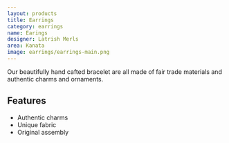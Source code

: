 ```yaml
---
layout: products
title: Earrings
category: earrings
name: Earings
designer: Latrish Merls
area: Kanata
image: earrings/earrings-main.png
---
```


Our beautifully hand cafted bracelet are all made of fair trade materials and authentic charms and ornaments.

<!-- # = This replaces a H1
	 - = List
	 ..- = Unordered list -->

## Features

- Authentic charms
- Unique fabric
- Original assembly

<div class="grid unit unit-s-1 unit-m-1-2 unit-l-1-3">
<img class="img-width" src="{{site.baseurl}}/images/bracelets/bracelet-main.png" alt="">
</div>

<div class="grid unit unit-s-1 unit-m-1-2 unit-l-1-3">
<img class="img-width" src="{{site.baseurl}}/images/bracelets/bracelet-1.png" alt="">
</div>

<div class="grid unit unit-s-1 unit-m-1-2 unit-l-1-3">
<img class="img-width" src="{{site.baseurl}}/images/bracelets/bracelet-2.png" alt="">
</div>
